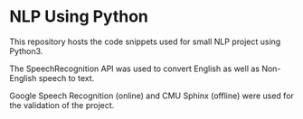 # NLP Using Python
This repository hosts the code snippets used for small NLP project using Python3.

The SpeechRecognition API was used to convert English as well as Non-English speech to text.

Google Speech Recognition (online) and CMU Sphinx (offline) were used for the validation of the project.
